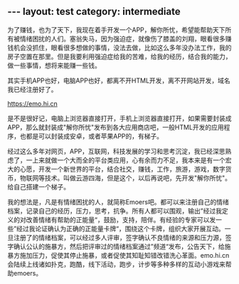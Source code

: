 ﻿﻿---
layout: test
category: intermediate
---

为了赚钱，也为了天下，我现在着手开发一个APP，解你所忧，希望能帮助天下所有被情绪困扰的人们。塞翁失马，因为强迫症，就像伤了膝盖的刘翔，眼看很多赚钱机会没抓住，眼看很多想做的事情，没法去做，比如这么多年没办法工作，我的房子空置在那里。但是我要利用强迫症给我的苦难，给我的经历，结合我的能力，做一些事情，想将来能赚一些钱。

其实手机APP也好，电脑APP也好，都离不开HTML开发，离不开网站开发，域名我已经注册好了。

https://emo.hi.cn 

是不是很好记，电脑上浏览器直接打开，手机上浏览器直接打开，如果需要封装成APP，那么就封装成"解你所忧"发布到各大应用商店吧，一般HTML开发的应用程序，也都是可以封装成安卓，或者苹果APP的，有梯子。

经过这么多年对网页，APP，互联网，科技发展的学习和思考沉淀，我已经深思熟虑了，一上来就做一个大而全的平台类应用，心有余而力不足，我本来是有一个宏大的心愿，开发一个新世界的平台，结合社交，赚钱，工作，旅游，游戏，数字货币，物联网等技术。叫做云游四海，但是这个，以后再说吧，先开发"解你所忧"。给自己搭建一个梯子。

我的想法是，凡是有情绪困扰的人，就简称Emoers吧。都可以来注册自己的情绪档案，记录自己的经历，压力，思考，抗争。所有人都可以围观，输出”经过我定义的对改善情绪有帮助的正能量“，鼓励，支持，陪伴。有经验的专家可以发一些”经过我论证确认为正确的正能量卡牌“，围绕这个卡牌，组织大家开展互动。一旦注册了的情绪档案，可以经过多人评审，签字确认不良情绪的来源和压力源，签字确认公认的施暴方，然后把评审过的情绪档案通过”频道“发布，公告天下，给施暴方施加压力，促使其停止施暴，或者促使其知耻知错改错洗心革面。emo.hi.cn会陆续上线诸如扑克，跑酷，线下活动，跑步，计步等多种多样的互动小游戏来帮助emoers。

